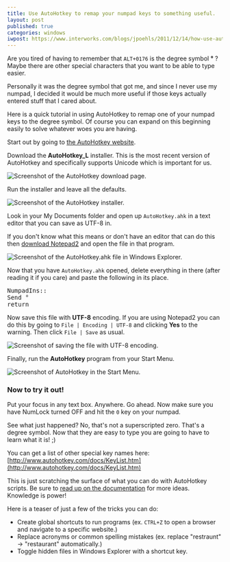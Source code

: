 ```yaml
---
title: Use AutoHotkey to remap your numpad keys to something useful.
layout: post
published: true
categories: windows
iwpost: https://www.interworks.com/blogs/jpoehls/2011/12/14/how-use-autohotkey-remap-your-numpad-keys-something-useful
---
```


Are you tired of having to remember that `ALT+0176` is the degree symbol **&deg;** ? Maybe there are other special characters that you want to be able to type easier.

Personally it was the degree symbol that got me, and since I never use my numpad, I decided it would be much more useful if those keys actually entered stuff that I cared about.

Here is a quick tutorial in using AutoHotkey to remap one of your numpad keys to the degree symbol. Of course you can expand on this beginning easily to solve whatever woes you are having.

Start out by going to [the AutoHotkey website](http://www.autohotkey.com).

Download the **AutoHotkey_L** installer. This is the most recent version of AutoHotkey and specifically supports Unicode which is important for us.

![Screenshot of the AutoHotkey download page.]({{site.url}}/assets/forposts/autohotkey/Image4.png "Screenshot of the AutoHotkey download page.")

Run the installer and leave all the defaults.

![Screenshot of the AutoHotkey installer.]({{site.url}}/assets/forposts/autohotkey/Image3.png "Screenshot of the AutoHotkey installer.")

Look in your My Documents folder and open up `AutoHotkey.ahk` in a text editor that you can save as UTF-8 in.

If you don't know what this means or don't have an editor that can do this then [download Notepad2](http://www.flos-freeware.ch/notepad2.html) and open the file in that program.

![Screenshot of the AutoHotkey.ahk file in Windows Explorer.]({{site.url}}/assets/forposts/autohotkey/Image5.png "Screenshot of the AutoHotkey.ahk file in Windows Explorer.")

Now that you have `AutoHotkey.ahk` opened, delete everything in there (after reading it if you care) and paste the following in its place.

<pre>
NumpadIns::
Send &deg;
return
</pre>

Now save this file with **UTF-8** encoding. If you are using Notepad2 you can do this by going to `File | Encoding | UTF-8` and clicking **Yes** to the warning. Then click `File | Save` as usual.

![Screenshot of saving the file with UTF-8 encoding.]({{site.url}}/assets/forposts/autohotkey/Image.png "Screenshot of saving the file with UTF-8 encoding.")

Finally, run the **AutoHotkey** program from your Start Menu.

![Screenshot of AutoHotkey in the Start Menu.]({{site.url}}/assets/forposts/autohotkey/Image2.png "Screenshot of AutoHotkey in the Start Menu.")

### Now to try it out!

Put your focus in any text box. Anywhere. Go ahead. Now make sure you have NumLock turned OFF and hit the `0` key on your numpad.

See what just happened? No, that's not a superscripted zero. That's a degree symbol. Now that they are easy to type you are going to have to learn what it is! ;)

You can get a list of other special key names here: [http://www.autohotkey.com/docs/KeyList.htm](http://www.autohotkey.com/docs/KeyList.htm)

This is just scratching the surface of what you can do with AutoHotkey scripts. Be sure to [read up on the documentation](http://l.autohotkey.net/docs/) for more ideas. Knowledge is power!

Here is a teaser of just a few of the tricks you can do:

* Create global shortcuts to run programs (ex. `CTRL+Z` to open a browser and navigate to a specific website.)
* Replace acronyms or common spelling mistakes (ex. replace "restraunt" -> "restaurant" automatically.)
* Toggle hidden files in Windows Explorer with a shortcut key.